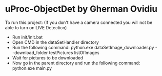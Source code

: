 # uProc-ObjectDet by Gherman Ovidiu
To run this project: (If you don't have a camera connected you will not be able to turn on LIVE Detection)
  * Run init/init.bat
  * Open CMD in the dataSetHandler directory
  * Run the following command: python.exe dataSetImage_downloader.py --download_folder testPictures listOfImages
  * Wait for pictures to be downloaded
  * Now go in the parent directory and run the following command: python.exe main.py
